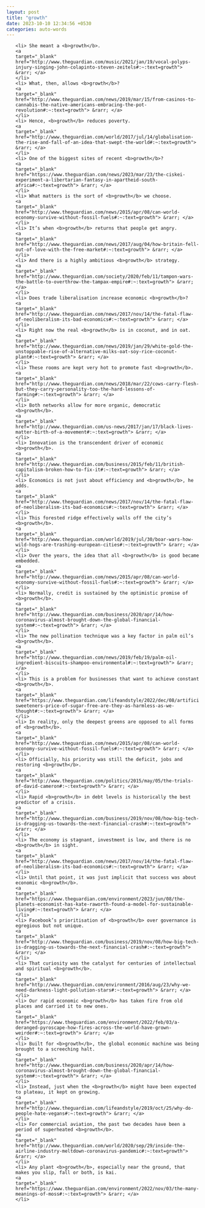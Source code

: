 ```yaml
---
layout: post
title: "growth"
date: 2023-10-10 12:34:56 +0530
categories: auto-words
---
```

<ol>

    <li> She meant a <b>growth</b>.
    <a 
    target="_blank" 
    href="http://www.theguardian.com/music/2021/jan/19/vocal-polyps-injury-singing-john-colapinto-steven-zeitels#:~:text=growth"> &rarr; </a>
    </li>
    <li> What, then, allows <b>growth</b>?
    <a 
    target="_blank" 
    href="http://www.theguardian.com/news/2019/mar/15/from-casinos-to-cannabis-the-native-americans-embracing-the-pot-revolution#:~:text=growth"> &rarr; </a>
    </li>
    <li> Hence, <b>growth</b> reduces poverty.
    <a 
    target="_blank" 
    href="http://www.theguardian.com/world/2017/jul/14/globalisation-the-rise-and-fall-of-an-idea-that-swept-the-world#:~:text=growth"> &rarr; </a>
    </li>
    <li> One of the biggest sites of recent <b>growth</b>?
    <a 
    target="_blank" 
    href="https://www.theguardian.com/news/2023/mar/23/the-ciskei-experiment-a-libertarian-fantasy-in-apartheid-south-africa#:~:text=growth"> &rarr; </a>
    </li>
    <li> What matters is the sort of <b>growth</b> we choose.
    <a 
    target="_blank" 
    href="http://www.theguardian.com/news/2015/apr/08/can-world-economy-survive-without-fossil-fuels#:~:text=growth"> &rarr; </a>
    </li>
    <li> It’s when <b>growth</b> returns that people get angry.
    <a 
    target="_blank" 
    href="http://www.theguardian.com/news/2017/aug/04/how-britain-fell-out-of-love-with-the-free-market#:~:text=growth"> &rarr; </a>
    </li>
    <li> And there is a highly ambitious <b>growth</b> strategy.
    <a 
    target="_blank" 
    href="http://www.theguardian.com/society/2020/feb/11/tampon-wars-the-battle-to-overthrow-the-tampax-empire#:~:text=growth"> &rarr; </a>
    </li>
    <li> Does trade liberalisation increase economic <b>growth</b>?
    <a 
    target="_blank" 
    href="http://www.theguardian.com/news/2017/nov/14/the-fatal-flaw-of-neoliberalism-its-bad-economics#:~:text=growth"> &rarr; </a>
    </li>
    <li> Right now the real <b>growth</b> is in coconut, and in oat.
    <a 
    target="_blank" 
    href="http://www.theguardian.com/news/2019/jan/29/white-gold-the-unstoppable-rise-of-alternative-milks-oat-soy-rice-coconut-plant#:~:text=growth"> &rarr; </a>
    </li>
    <li> These rooms are kept very hot to promote fast <b>growth</b>.
    <a 
    target="_blank" 
    href="http://www.theguardian.com/news/2018/mar/22/cows-carry-flesh-but-they-carry-personality-too-the-hard-lessons-of-farming#:~:text=growth"> &rarr; </a>
    </li>
    <li> Both networks allow for more organic, democratic <b>growth</b>.
    <a 
    target="_blank" 
    href="http://www.theguardian.com/us-news/2017/jan/17/black-lives-matter-birth-of-a-movement#:~:text=growth"> &rarr; </a>
    </li>
    <li> Innovation is the transcendent driver of economic <b>growth</b>.
    <a 
    target="_blank" 
    href="http://www.theguardian.com/business/2015/feb/11/british-capitalism-broken-how-to-fix-it#:~:text=growth"> &rarr; </a>
    </li>
    <li> Economics is not just about efficiency and <b>growth</b>, he adds.
    <a 
    target="_blank" 
    href="http://www.theguardian.com/news/2017/nov/14/the-fatal-flaw-of-neoliberalism-its-bad-economics#:~:text=growth"> &rarr; </a>
    </li>
    <li> This forested ridge effectively walls off the city’s <b>growth</b>.
    <a 
    target="_blank" 
    href="http://www.theguardian.com/world/2019/jul/30/boar-wars-how-wild-hogs-are-trashing-european-cities#:~:text=growth"> &rarr; </a>
    </li>
    <li> Over the years, the idea that all <b>growth</b> is good became embedded.
    <a 
    target="_blank" 
    href="http://www.theguardian.com/news/2015/apr/08/can-world-economy-survive-without-fossil-fuels#:~:text=growth"> &rarr; </a>
    </li>
    <li> Normally, credit is sustained by the optimistic promise of <b>growth</b>.
    <a 
    target="_blank" 
    href="http://www.theguardian.com/business/2020/apr/14/how-coronavirus-almost-brought-down-the-global-financial-system#:~:text=growth"> &rarr; </a>
    </li>
    <li> The new pollination technique was a key factor in palm oil’s <b>growth</b>.
    <a 
    target="_blank" 
    href="http://www.theguardian.com/news/2019/feb/19/palm-oil-ingredient-biscuits-shampoo-environmental#:~:text=growth"> &rarr; </a>
    </li>
    <li> This is a problem for businesses that want to achieve constant <b>growth</b>.
    <a 
    target="_blank" 
    href="https://www.theguardian.com/lifeandstyle/2022/dec/08/artificial-sweeteners-price-of-sugar-free-are-they-as-harmless-as-we-thought#:~:text=growth"> &rarr; </a>
    </li>
    <li> In reality, only the deepest greens are opposed to all forms of <b>growth</b>.
    <a 
    target="_blank" 
    href="http://www.theguardian.com/news/2015/apr/08/can-world-economy-survive-without-fossil-fuels#:~:text=growth"> &rarr; </a>
    </li>
    <li> Officially, his priority was still the deficit, jobs and restoring <b>growth</b>.
    <a 
    target="_blank" 
    href="http://www.theguardian.com/politics/2015/may/05/the-trials-of-david-cameron#:~:text=growth"> &rarr; </a>
    </li>
    <li> Rapid <b>growth</b> in debt levels is historically the best predictor of a crisis.
    <a 
    target="_blank" 
    href="http://www.theguardian.com/business/2019/nov/08/how-big-tech-is-dragging-us-towards-the-next-financial-crash#:~:text=growth"> &rarr; </a>
    </li>
    <li> The economy is stagnant, investment is low, and there is no <b>growth</b> in sight.
    <a 
    target="_blank" 
    href="http://www.theguardian.com/news/2017/nov/14/the-fatal-flaw-of-neoliberalism-its-bad-economics#:~:text=growth"> &rarr; </a>
    </li>
    <li> Until that point, it was just implicit that success was about economic <b>growth</b>.
    <a 
    target="_blank" 
    href="https://www.theguardian.com/environment/2023/jun/08/the-planets-economist-has-kate-raworth-found-a-model-for-sustainable-living#:~:text=growth"> &rarr; </a>
    </li>
    <li> Facebook’s prioritisation of <b>growth</b> over governance is egregious but not unique.
    <a 
    target="_blank" 
    href="http://www.theguardian.com/business/2019/nov/08/how-big-tech-is-dragging-us-towards-the-next-financial-crash#:~:text=growth"> &rarr; </a>
    </li>
    <li> That curiosity was the catalyst for centuries of intellectual and spiritual <b>growth</b>.
    <a 
    target="_blank" 
    href="http://www.theguardian.com/environment/2016/aug/23/why-we-need-darkness-light-pollution-stars#:~:text=growth"> &rarr; </a>
    </li>
    <li> Our rapid economic <b>growth</b> has taken fire from old places and carried it to new ones.
    <a 
    target="_blank" 
    href="https://www.theguardian.com/environment/2022/feb/03/a-deranged-pyroscape-how-fires-across-the-world-have-grown-weirder#:~:text=growth"> &rarr; </a>
    </li>
    <li> Built for <b>growth</b>, the global economic machine was being brought to a screeching halt.
    <a 
    target="_blank" 
    href="http://www.theguardian.com/business/2020/apr/14/how-coronavirus-almost-brought-down-the-global-financial-system#:~:text=growth"> &rarr; </a>
    </li>
    <li> Instead, just when the <b>growth</b> might have been expected to plateau, it kept on growing.
    <a 
    target="_blank" 
    href="http://www.theguardian.com/lifeandstyle/2019/oct/25/why-do-people-hate-vegans#:~:text=growth"> &rarr; </a>
    </li>
    <li> For commercial aviation, the past two decades have been a period of superheated <b>growth</b>.
    <a 
    target="_blank" 
    href="http://www.theguardian.com/world/2020/sep/29/inside-the-airline-industry-meltdown-coronavirus-pandemic#:~:text=growth"> &rarr; </a>
    </li>
    <li> Any plant <b>growth</b>, especially near the ground, that makes you slip, fall or both, is kai.
    <a 
    target="_blank" 
    href="https://www.theguardian.com/environment/2022/nov/03/the-many-meanings-of-moss#:~:text=growth"> &rarr; </a>
    </li>